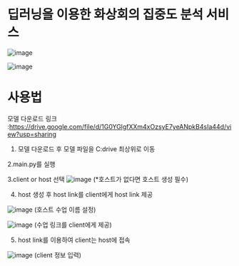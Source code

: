 # 딥러닝을 이용한 화상회의 집중도 분석 서비스

![image](https://user-images.githubusercontent.com/38833676/169653417-86b13159-e86e-4f45-9cda-a76792a5a0ed.png)


![image](https://user-images.githubusercontent.com/38833676/169653443-ae7c9cb3-a0c3-48f7-91cb-cc2b4c31200e.png)


# 사용법

모델 다운로드 링크
:https://drive.google.com/file/d/1G0YGlgfXXm4xOzsyE7yeANpkB4sIa44d/view?usp=sharing

1. 모델 다운로드 후 모델 파일을 C:drive 최상위로 이동

2.main.py를 실행

3.client or host 선택
![image](https://user-images.githubusercontent.com/38833676/169653835-35171f96-27e8-4052-946d-5faba838abc0.png)
(*호스트가 없다면 호스트 생성 필수)

4. host 생성 후 host link를 client에게 host link 제공

![image](https://user-images.githubusercontent.com/38833676/169653951-0f5798f5-c9e6-40b4-8c35-0b9a194c89a0.png)
(호스트 수업 이름 설정)

![image](https://user-images.githubusercontent.com/38833676/169653997-0bc98839-9c0e-427a-9ae5-a7eb52fa4dd8.png)
(수업 링크를 client에게 제공)

5. host link를 이용하여 client는 host에 접속

![image](https://user-images.githubusercontent.com/38833676/169654221-39257201-8eb8-424c-9096-0577a80153fd.png)
(client 정보 입력)


